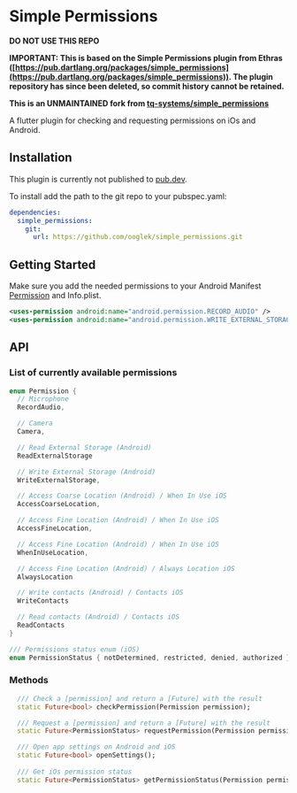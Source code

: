 # Simple Permissions

**DO NOT USE THIS REPO**

**IMPORTANT: This is based on the Simple Permissions plugin from Ethras ([https://pub.dartlang.org/packages/simple_permissions](https://pub.dartlang.org/packages/simple_permissions)). The plugin repository has since been deleted, so commit history cannot be retained.**

**This is an UNMAINTAINED fork from [tq-systems/simple_permissions](https://github.com/tq-systems/simple_permissions)**

A flutter plugin for checking and requesting permissions on iOs and Android.

## Installation

This plugin is currently not published to [pub.dev](https://pub.dev).

To install add the path to the git repo to your pubspec.yaml:

```yaml
dependencies:
  simple_permissions:
    git:
      url: https://github.com/ooglek/simple_permissions.git
```

## Getting Started

Make sure you add the needed permissions to your Android Manifest  [Permission](https://developer.android.com/reference/android/Manifest.permission.html)
and Info.plist.

```xml
<uses-permission android:name="android.permission.RECORD_AUDIO" />
<uses-permission android:name="android.permission.WRITE_EXTERNAL_STORAGE" />
```

## API
### List of currently available permissions

```dart
enum Permission {
  // Microphone
  RecordAudio,

  // Camera
  Camera,

  // Read External Storage (Android)
  ReadExternalStorage

  // Write External Storage (Android)
  WriteExternalStorage,

  // Access Coarse Location (Android) / When In Use iOS
  AccessCoarseLocation,

  // Access Fine Location (Android) / When In Use iOS
  AccessFineLocation,

  // Access Fine Location (Android) / When In Use iOS
  WhenInUseLocation,

  // Access Fine Location (Android) / Always Location iOS
  AlwaysLocation

  // Write contacts (Android) / Contacts iOS
  WriteContacts

  // Read contacts (Android) / Contacts iOS
  ReadContacts
}
```

```dart
/// Permissions status enum (iOS)
enum PermissionStatus { notDetermined, restricted, denied, authorized }
```

### Methods
```dart
  /// Check a [permission] and return a [Future] with the result
  static Future<bool> checkPermission(Permission permission);

  /// Request a [permission] and return a [Future] with the result
  static Future<PermissionStatus> requestPermission(Permission permission);

  /// Open app settings on Android and iOS
  static Future<bool> openSettings();
  
  /// Get iOs permission status 
  static Future<PermissionStatus> getPermissionStatus(Permission permission)
```
